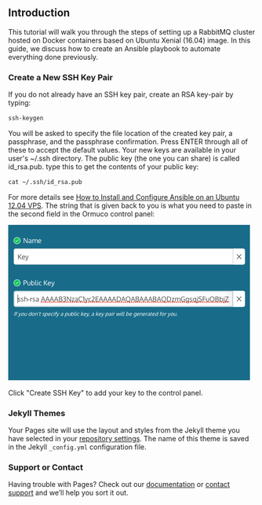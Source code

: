 ## Introduction

This tutorial will walk you through the steps of setting up a RabbitMQ cluster hosted on Docker containers based on Ubuntu Xenial (16.04) image. In this guide, we discuss how to create an Ansible playbook to automate everything done previously.

### Create a New SSH Key Pair

If you do not already have an SSH key pair, create an RSA key-pair by typing:

```markdown
ssh-keygen
```
You will be asked to specify the file location of the created key pair, a passphrase, and the passphrase confirmation. Press ENTER through all of these to accept the default values. Your new keys are available in your user's ~/.ssh directory. The public key (the one you can share) is called id_rsa.pub. type this to get the contents of your public key:

```markdown
cat ~/.ssh/id_rsa.pub
```
For more details see [How to Install and Configure Ansible on an Ubuntu 12.04 VPS](https://www.digitalocean.com/community/tutorials/how-to-install-and-configure-ansible-on-an-ubuntu-12-04-vps). The string that is given back to you is what you need to paste in the second field in the Ormuco control panel:

![](KeyPanel.png?raw=true)

Click "Create SSH Key" to add your key to the control panel. 

### Jekyll Themes

Your Pages site will use the layout and styles from the Jekyll theme you have selected in your [repository settings](https://github.com/JesusPineda1996/rabbitmq-cluster-test/settings). The name of this theme is saved in the Jekyll `_config.yml` configuration file.

### Support or Contact

Having trouble with Pages? Check out our [documentation](https://help.github.com/categories/github-pages-basics/) or [contact support](https://github.com/contact) and we’ll help you sort it out.
